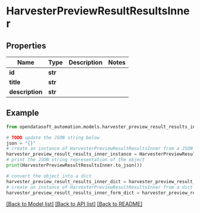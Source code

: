 # HarvesterPreviewResultResultsInner


## Properties

Name | Type | Description | Notes
------------ | ------------- | ------------- | -------------
**id** | **str** |  | 
**title** | **str** |  | 
**description** | **str** |  | 

## Example

```python
from opendatasoft_automation.models.harvester_preview_result_results_inner import HarvesterPreviewResultResultsInner

# TODO update the JSON string below
json = "{}"
# create an instance of HarvesterPreviewResultResultsInner from a JSON string
harvester_preview_result_results_inner_instance = HarvesterPreviewResultResultsInner.from_json(json)
# print the JSON string representation of the object
print(HarvesterPreviewResultResultsInner.to_json())

# convert the object into a dict
harvester_preview_result_results_inner_dict = harvester_preview_result_results_inner_instance.to_dict()
# create an instance of HarvesterPreviewResultResultsInner from a dict
harvester_preview_result_results_inner_form_dict = harvester_preview_result_results_inner.from_dict(harvester_preview_result_results_inner_dict)
```
[[Back to Model list]](../README.md#documentation-for-models) [[Back to API list]](../README.md#documentation-for-api-endpoints) [[Back to README]](../README.md)


